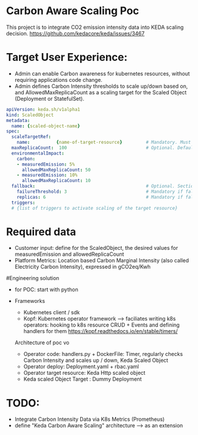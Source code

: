 # Carbon Aware Scaling Poc
This project is to integrate CO2 emission intensity data into KEDA scaling decision.
https://github.com/kedacore/keda/issues/3467


# Target User Experience:
 - Admin can enable Carbon awareness for kubernetes resources, without requiring applications code change.
 - Admin defines Carbon Intensity thresholds to scale up/down based on, and AllowedMaxReplicaCount as a scaling target for the Scaled Object (Deployment or StatefulSet).

``` yaml
apiVersion: keda.sh/v1alpha1
kind: ScaledObject
metadata:
  name: {scaled-object-name}
spec:
  scaleTargetRef:
    name:          {name-of-target-resource}         # Mandatory. Must be in the same namespace as the ScaledObject
  maxReplicaCount:  100                              # Optional. Default: 100
  environmentalImpact:
    carbon:
    - measuredEmission: 5%
      allowedMaxReplicaCount: 50
    - measuredEmission: 10%
      allowedMaxReplicaCount: 10
  fallback:                                          # Optional. Section to specify fallback options
    failureThreshold: 3                              # Mandatory if fallback section is included
    replicas: 6                                      # Mandatory if fallback section is included
  triggers:
  # {list of triggers to activate scaling of the target resource}
  ```

# Required data 
 - Customer input: define for the ScaledObject, the desired values for measuredEmission and allowedReplicaCount
 - Platform Metrics: Location based Carbon Marginal Intensity (also called Electricity Carbon Intensity), expressed in gCO2eq/Kwh
 
 
 
 #Engineering solution
 - for POC: start with python
 - Frameworks
   - Kubernetes client / sdk
   - Kopf: Kubernetes operator framework --> faciliates writing k8s operators: hooking to k8s resource CRUD + Events and defining handlers for them
   https://kopf.readthedocs.io/en/stable/timers/
   
   
   Architecture of poc vo
    - Operator code: handlers.py + DockerFile: Timer, regularly checks Carbon Intensity and scales up / down, Keda Scaled Object 
    - Operator deploy: Deployment.yaml + rbac.yaml
    - Operator target resource: Keda Http scaled object
     - Keda scaled Object Target : Dummy Deployment
   
# TODO:
 - Integrate Carbon Intensity Data via K8s Metrics (Prometheus)
 - define "Keda Carbon Aware Scaling" architecture --> as an extension

